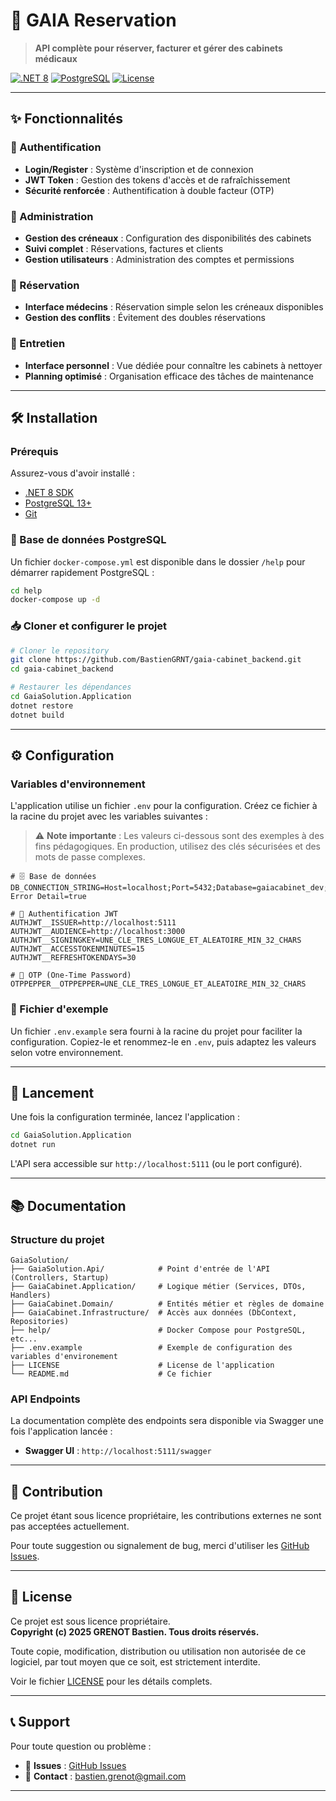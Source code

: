 # 🏥 GAIA Reservation

> **API complète pour réserver, facturer et gérer des cabinets médicaux**

[![.NET 8](https://img.shields.io/badge/.NET-8-blue.svg)](https://dotnet.microsoft.com/download/dotnet/8.0)
[![PostgreSQL](https://img.shields.io/badge/PostgreSQL-13+-blue.svg)](https://www.postgresql.org/)
[![License](https://img.shields.io/badge/License-Proprietary-red.svg)](LICENSE)

---

## ✨ Fonctionnalités

### 🔐 Authentification
- **Login/Register** : Système d'inscription et de connexion
- **JWT Token** : Gestion des tokens d'accès et de rafraîchissement
- **Sécurité renforcée** : Authentification à double facteur (OTP)

### 👥 Administration
- **Gestion des créneaux** : Configuration des disponibilités des cabinets
- **Suivi complet** : Réservations, factures et clients
- **Gestion utilisateurs** : Administration des comptes et permissions

### 📅 Réservation
- **Interface médecins** : Réservation simple selon les créneaux disponibles
- **Gestion des conflits** : Évitement des doubles réservations

### 🧹 Entretien
- **Interface personnel** : Vue dédiée pour connaître les cabinets à nettoyer
- **Planning optimisé** : Organisation efficace des tâches de maintenance

---

## 🛠️ Installation

### Prérequis

Assurez-vous d'avoir installé :
- [.NET 8 SDK](https://dotnet.microsoft.com/download/dotnet/8.0)
- [PostgreSQL 13+](https://www.postgresql.org/download/)
- [Git](https://git-scm.com/)

### 🐳 Base de données PostgreSQL

Un fichier `docker-compose.yml` est disponible dans le dossier `/help` pour démarrer rapidement PostgreSQL :

```bash
cd help
docker-compose up -d
```

### 📥 Cloner et configurer le projet

```bash
# Cloner le repository
git clone https://github.com/BastienGRNT/gaia-cabinet_backend.git
cd gaia-cabinet_backend

# Restaurer les dépendances
cd GaiaSolution.Application
dotnet restore
dotnet build
```

---

## ⚙️ Configuration

### Variables d'environnement

L'application utilise un fichier `.env` pour la configuration. Créez ce fichier à la racine du projet avec les variables suivantes :

> ⚠️ **Note importante** : Les valeurs ci-dessous sont des exemples à des fins pédagogiques. En production, utilisez des clés sécurisées et des mots de passe complexes.

```env
# 🗄️ Base de données
DB_CONNECTION_STRING=Host=localhost;Port=5432;Database=gaiacabinet_dev;Username=dev_user;Password=dev_password;Include Error Detail=true

# 🔑 Authentification JWT
AUTHJWT__ISSUER=http://localhost:5111
AUTHJWT__AUDIENCE=http://localhost:3000
AUTHJWT__SIGNINGKEY=UNE_CLE_TRES_LONGUE_ET_ALEATOIRE_MIN_32_CHARS
AUTHJWT__ACCESSTOKENMINUTES=15
AUTHJWT__REFRESHTOKENDAYS=30

# 🔐 OTP (One-Time Password)
OTPPEPPER__OTPPEPPER=UNE_CLE_TRES_LONGUE_ET_ALEATOIRE_MIN_32_CHARS
```

### 📝 Fichier d'exemple

Un fichier `.env.example` sera fourni à la racine du projet pour faciliter la configuration. Copiez-le et renommez-le en `.env`, puis adaptez les valeurs selon votre environnement.

---

## 🚀 Lancement

Une fois la configuration terminée, lancez l'application :

```bash
cd GaiaSolution.Application
dotnet run
```

L'API sera accessible sur `http://localhost:5111` (ou le port configuré).

---

## 📚 Documentation

### Structure du projet
```
GaiaSolution/
├── GaiaSolution.Api/            # Point d'entrée de l'API (Controllers, Startup)
├── GaiaCabinet.Application/     # Logique métier (Services, DTOs, Handlers)
├── GaiaCabinet.Domain/          # Entités métier et règles de domaine
├── GaiaCabinet.Infrastructure/  # Accès aux données (DbContext, Repositories)
├── help/                        # Docker Compose pour PostgreSQL, etc...
├── .env.example                 # Exemple de configuration des variables d'environement
├── LICENSE                      # License de l'application
└── README.md                    # Ce fichier
```

### API Endpoints

La documentation complète des endpoints sera disponible via Swagger une fois l'application lancée :
- **Swagger UI** : `http://localhost:5111/swagger`

---

## 🤝 Contribution

Ce projet étant sous licence propriétaire, les contributions externes ne sont pas acceptées actuellement. 

Pour toute suggestion ou signalement de bug, merci d'utiliser les [GitHub Issues](https://github.com/BastienGRNT/gaia-cabinet_backend/issues).

---

## 📄 License

Ce projet est sous licence propriétaire.  
**Copyright (c) 2025 GRENOT Bastien. Tous droits réservés.**

Toute copie, modification, distribution ou utilisation non autorisée de ce logiciel, par tout moyen que ce soit, est strictement interdite.

Voir le fichier [LICENSE](LICENSE) pour les détails complets.

---

## 📞 Support

Pour toute question ou problème :
- 🐛 **Issues** : [GitHub Issues](https://github.com/BastienGRNT/gaia-cabinet_backend/issues)
- 📧 **Contact** : bastien.grenot@gmail.com

---
